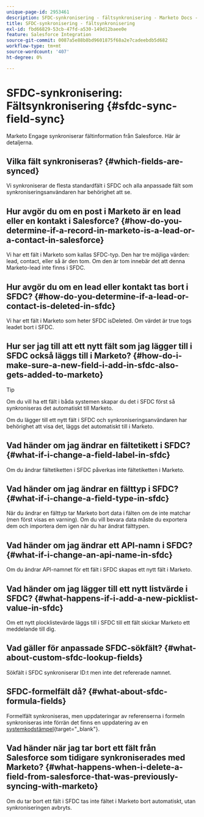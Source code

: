 ```yaml
---
unique-page-id: 2953461
description: SFDC-synkronisering - fältsynkronisering - Marketo Docs - produktdokumentation
title: SFDC-synkronisering - fältsynkronisering
exl-id: fbd66829-53cb-47fd-a530-149d12baee0e
feature: Salesforce Integration
source-git-commit: 0087a5e88b8bd9601875f68a2e7cadeebdb5d682
workflow-type: tm+mt
source-wordcount: '407'
ht-degree: 0%

---
```


# SFDC-synkronisering: Fältsynkronisering {#sfdc-sync-field-sync}

Marketo Engage synkroniserar fältinformation från Salesforce. Här är detaljerna.

## Vilka fält synkroniseras? {#which-fields-are-synced}

Vi synkroniserar de flesta standardfält i SFDC och alla anpassade fält som synkroniseringsanvändaren har behörighet att se.

## Hur avgör du om en post i Marketo är en lead eller en kontakt i Salesforce? {#how-do-you-determine-if-a-record-in-marketo-is-a-lead-or-a-contact-in-salesforce}

Vi har ett fält i Marketo som kallas SFDC-typ. Den har tre möjliga värden: lead, contact, eller så är den tom. Om den är tom innebär det att denna Marketo-lead inte finns i SFDC.

## Hur avgör du om en lead eller kontakt tas bort i SFDC? {#how-do-you-determine-if-a-lead-or-contact-is-deleted-in-sfdc}

Vi har ett fält i Marketo som heter SFDC isDeleted. Om värdet är true togs leadet bort i SFDC.

## Hur ser jag till att ett nytt fält som jag lägger till i SFDC också läggs till i Marketo? {#how-do-i-make-sure-a-new-field-i-add-in-sfdc-also-gets-added-to-marketo}

>[!TIP]
>
>Om du vill ha ett fält i båda systemen skapar du det i SFDC först så synkroniseras det automatiskt till Marketo.

Om du lägger till ett nytt fält i SFDC och synkroniseringsanvändaren har behörighet att visa det, läggs det automatiskt till i Marketo.

## Vad händer om jag ändrar en fältetikett i SFDC? {#what-if-i-change-a-field-label-in-sfdc}

Om du ändrar fältetiketten i SFDC påverkas inte fältetiketten i Marketo.

## Vad händer om jag ändrar en fälttyp i SFDC? {#what-if-i-change-a-field-type-in-sfdc}

När du ändrar en fälttyp tar Marketo bort data i fälten om de inte matchar (men först visas en varning). Om du vill bevara data måste du exportera dem och importera dem igen när du har ändrat fälttypen.

## Vad händer om jag ändrar ett API-namn i SFDC? {#what-if-i-change-an-api-name-in-sfdc}

Om du ändrar API-namnet för ett fält i SFDC skapas ett nytt fält i Marketo.

## Vad händer om jag lägger till ett nytt listvärde i SFDC? {#what-happens-if-i-add-a-new-picklist-value-in-sfdc}

Om ett nytt plocklistevärde läggs till i SFDC till ett fält skickar Marketo ett meddelande till dig.

## Vad gäller för anpassade SFDC-sökfält? {#what-about-custom-sfdc-lookup-fields}

Sökfält i SFDC synkroniserar ID:t men inte det refererade namnet.

## SFDC-formelfält då? {#what-about-sfdc-formula-fields}

Formelfält synkroniseras, men uppdateringar av referenserna i formeln synkroniseras inte förrän det finns en uppdatering av en [systemkodstämpel](https://help.salesforce.com/apex/HTViewSolution?id=000193203&amp;language=en_US){target="_blank"}.

## Vad händer när jag tar bort ett fält från Salesforce som tidigare synkroniserades med Marketo? {#what-happens-when-i-delete-a-field-from-salesforce-that-was-previously-syncing-with-marketo}

Om du tar bort ett fält i SFDC tas inte fältet i Marketo bort automatiskt, utan synkroniseringen avbryts.
